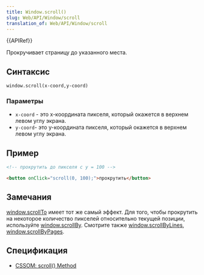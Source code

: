 ```yaml
---
title: Window.scroll()
slug: Web/API/Window/scroll
translation_of: Web/API/Window/scroll
---
```


{{APIRef}}

Прокручивает страницу до указанного места.

## Синтаксис

```
window.scroll(x-coord,y-coord)
```

### Параметры

- `x-coord` - это x-координата пикселя, который окажется в верхнем левом углу экрана.
- `y-coord`- это y-координата пикселя, который окажется в верхнем левом углу экрана.

## Пример

```html
<!-- прокрутить до пикселя с y = 100 -->

<button onClick="scroll(0, 100);">прокрутить</button>
```

## Замечания

[window.scrollTo](/ru/docs/DOM/window.scrollTo) имеет тот же самый эффект. Для того, чтобы прокрутить на некоторое количество пикселей относительно текущей позиции, используйте [window.scrollBy](/ru/docs/Window.scrollBy). Смотрите также [window.scrollByLines](/ru/docs/Window.scrollByLines), [window.scrollByPages](/ru/docs/Window.scrollByPages).

## Спецификация

- [CSSOM: scroll() Method](http://dev.w3.org/csswg/cssom-view/#dom-element-scrolloptions)
